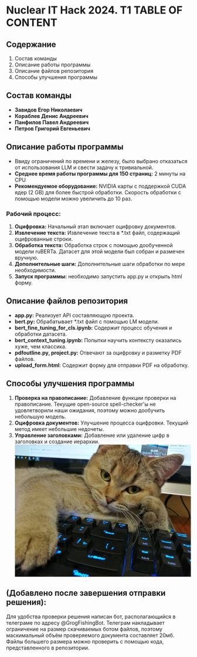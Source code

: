 # Nuclear IT Hack 2024. T1 TABLE OF CONTENT

## Содержание

1. Состав команды
2. Описание работы программы
3. Описание файлов репозитория
4. Способы улучшения программы

## Состав команды

- **Завидов Егор Николаевич**
- **Кораблев Денис Андреевич**
- **Панфилов Павел Андреевич**
- **Петров Григорий Евгеньевич**

## Описание работы программы
- Ввиду ограничений по времени и железу, было выбрано отказаться от использования LLM и свести задачу к тривиальной.
- **Среднее время работы программы для 150 страниц:** 2 минуты на CPU
- **Рекомендуемое оборудование:** NVIDIA карты с поддержкой CUDA ядер (2 GB) для более быстрой обработки. Скорость обработки с помощью модели можно увеличить до 10 раз.

### Рабочий процесс:

1. **Оцифровка:** Начальный этап включает оцифровку документов.
2. **Извлечение текста:** Извлечение текста в *.txt файл, содержащий оцифрованные строки.
3. **Обработка текста:** Обработка строк с помощью дообученной модели ruBERTa. Датасет для этой модели был собран и размечен вручную.
4. **Дополнительные шаги:** Дополнительные шаги обработки по мере необходимости.
5. **Запуск программы:** необходимо запустить app.py и открыть html форму.

## Описание файлов репозитория

- **app.py:** Реализует API составляющую проекта.
- **bert.py:** Обрабатывает *.txt файл с помощью LM модели.
- **bert_fine_tuning_for_cls.ipynb:** Содержит процесс обучения и обработки датасета.
- **bert_context_tuning.ipynb:** Попытки научить контексту оказались хуже, чем классика.
- **pdfoutline.py, project.py:** Отвечают за оцифровку и разметку PDF файлов.
- **upload_form.html**: Содержит форму для отправки PDF на обработку.

## Способы улучшения программы

1. **Проверка на правописание:** Добавление функции проверки на правописание. Текущие open-source spell-checker'ы не удовлетворили наши ожидания, поэтому можно дообучить небольшую модель.
2. **Оцифровка документов:** Улучшение процесса оцифровки. Текущий метод имеет небольшие недочеты.
3. **Управление заголовками:** Добавление или удаление цифр в заголовках и создание иерархии.
![BARSIK](https://github.com/victorsemipalatin/-sochi_2024-/blob/main/293046_O.png)

## (Добавлено после завершения отправки решения):  
Для удобства проверки решения написан бот, располагающийся в телеграме по адресу @GrogFishingBot. Телеграм накладывает ограничение на размер скачиваемых ботом файлов, поэтому маскимальный объём проверяемого документа составляет 20мб. Файлы большего размера можно проверить с помощью кода, представленного в репозитории.
